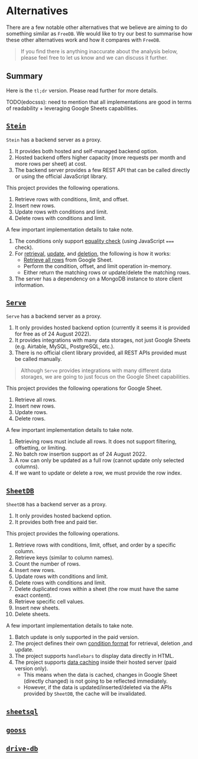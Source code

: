 # Alternatives

There are a few notable other alternatives that we believe are aiming to do something similar as `FreeDB`.
We would like to try our best to summarise how these other alternatives work and how it compares with `FreeDB`.

> If you find there is anything inaccurate about the analysis below,
> please feel free to let us know and we can discuss it further.

## Summary

Here is the `tl;dr` version. Please read further for more details.

TODO(edocsss): need to mention that all implementations are good in terms of readability + leveraging Google Sheets capabilities.

## [`Stein`](https://github.com/SteinHQ/Stein)

`Stein` has a backend server as a proxy.

1. It provides both hosted and self-managed backend option.
2. Hosted backend offers higher capacity (more requests per month and more rows per sheet) at cost.
3. The backend server provides a few REST API that can be called directly or using the official JavaScript library.

This project provides the following operations.

1. Retrieve rows with conditions, limit, and offset.
2. Insert new rows.
3. Update rows with conditions and limit.
4. Delete rows with conditions and limit.

A few important implementation details to take note.

1. The conditions only support [equality check](https://github.com/SteinHQ/Stein/blob/master/controllers/objectDoesMatch.js) (using JavaScript `===` check).
2. For [retrieval](https://github.com/SteinHQ/Stein/blob/master/controllers/readSheet.js), [update](https://github.com/SteinHQ/Stein/blob/master/controllers/editRow.js), and [deletion](https://github.com/SteinHQ/Stein/blob/master/controllers/deleteRow.js), the following is how it works:
   - [Retrieve all rows](https://github.com/SteinHQ/Stein/blob/master/controllers/retrieveSheet.js) from Google Sheet.
   - Perform the condition, offset, and limit operation in-memory.
   - Either return the matching rows or update/delete the matching rows.
3. The server has a dependency on a MongoDB instance to store client information.

### 

## [`Serve`](https://www.withserve.com/)

`Serve` has a backend server as a proxy.

1. It only provides hosted backend option (currently it seems it is provided for free as of 24 August 2022).
2. It provides integrations with many data storages, not just Google Sheets (e.g. Airtable, MySQL, PostgreSQL, etc.).
3. There is no official client library provided, all REST APIs provided must be called manually.

> Although `Serve` provides integrations with many different data storages, we are going to just
> focus on the Google Sheet capabilities.

This project provides the following operations for Google Sheet.

1. Retrieve all rows.
2. Insert new rows.
3. Update rows.
4. Delete rows.

A few important implementation details to take note.

1. Retrieving rows must include all rows. It does not support filtering, offsetting, or limiting.
2. No batch row insertion support as of 24 August 2022.
3. A row can only be updated as a full row (cannot update only selected columns).
4. If we want to update or delete a row, we must provide the row index.

## [`SheetDB`](https://sheetdb.io/)

`SheetDB` has a backend server as a proxy.

1. It only provides hosted backend option. 
2. It provides both free and paid tier.

This project provides the following operations.

1. Retrieve rows with conditions, limit, offset, and order by a specific column.
2. Retrieve keys (similar to column names).
3. Count the number of rows.
4. Insert new rows.
5. Update rows with conditions and limit.
6. Delete rows with conditions and limit.
7. Delete duplicated rows within a sheet (the row must have the same exact content).
8. Retrieve specific cell values.
9. Insert new sheets.
10. Delete sheets.

A few important implementation details to take note.

1. Batch update is only supported in the paid version.
2. The project defines their own [condition format](https://docs.sheetdb.io/#get-search-in-document) for retrieval, deletion ,and update.
3. The project supports `handlebars` to display data directly in HTML.
4. The project supports [data caching](https://docs.sheetdb.io/#caching) inside their hosted server (paid version only).
   - This means when the data is cached, changes in Google Sheet (directly changed) is not going to be reflected immediately.
   - However, if the data is updated/inserted/deleted via the APIs provided by `SheetDB`, the cache will be invalidated.

## [`sheetsql`](https://github.com/joway/sheetsql)

## [`gooss`](https://github.com/Stuk/gooss)

## [`drive-db`](https://github.com/franciscop/drive-db)